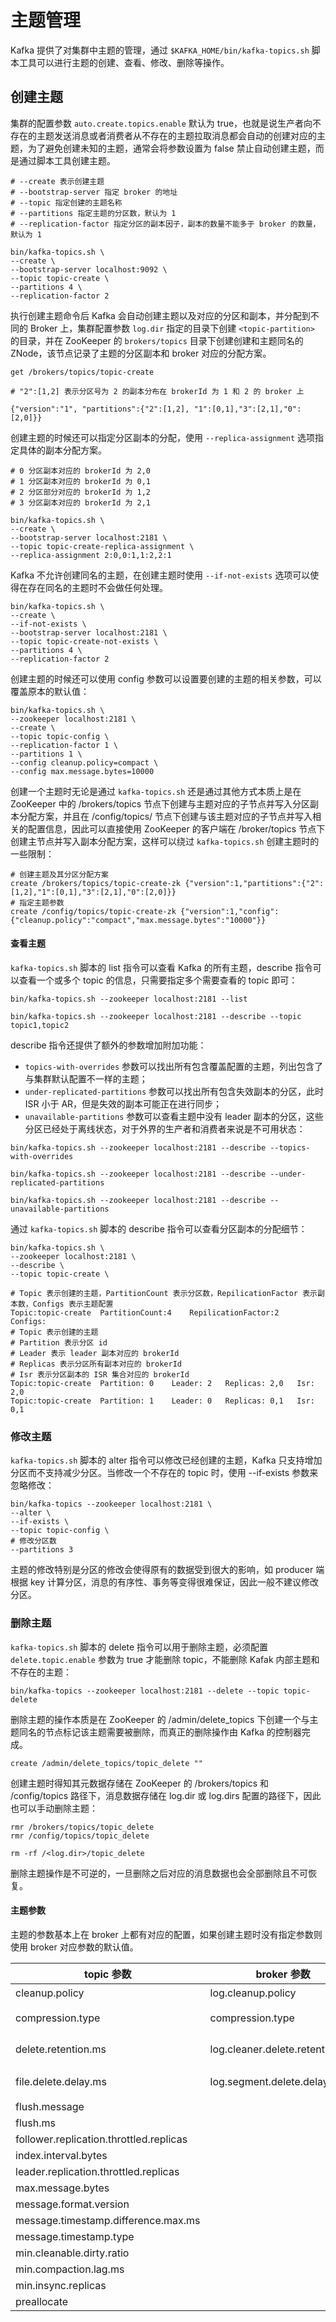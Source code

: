 # 主题管理

Kafka 提供了对集群中主题的管理，通过 `$KAFKA_HOME/bin/kafka-topics.sh` 脚本工具可以进行主题的创建、查看、修改、删除等操作。

## 创建主题

集群的配置参数 `auto.create.topics.enable` 默认为 true，也就是说生产者向不存在的主题发送消息或者消费者从不存在的主题拉取消息都会自动的创建对应的主题，为了避免创建未知的主题，通常会将参数设置为 false 禁止自动创建主题，而是通过脚本工具创建主题。
```shell script
# --create 表示创建主题
# --bootstrap-server 指定 broker 的地址
# --topic 指定创建的主题名称
# --partitions 指定主题的分区数，默认为 1
# --replication-factor 指定分区的副本因子，副本的数量不能多于 broker 的数量，默认为 1

bin/kafka-topics.sh \
--create \
--bootstrap-server localhost:9092 \
--topic topic-create \
--partitions 4 \
--replication-factor 2
```
执行创建主题命令后 Kafka 会自动创建主题以及对应的分区和副本，并分配到不同的 Broker 上，集群配置参数 `log.dir` 指定的目录下创建 `<topic-partition>` 的目录，并在 ZooKeeper 的 `brokers/topics` 目录下创建创建和主题同名的 ZNode，该节点记录了主题的分区副本和 broker 对应的分配方案。
```shell
get /brokers/topics/topic-create

# "2":[1,2] 表示分区号为 2 的副本分布在 brokerId 为 1 和 2 的 broker 上

{"version":"1", "partitions":{"2":[1,2], "1":[0,1],"3":[2,1],"0":[2,0]}}
```
创建主题的时候还可以指定分区副本的分配，使用 `--replica-assignment` 选项指定具体的副本分配方案。
```shell script
# 0 分区副本对应的 brokerId 为 2,0
# 1 分区副本对应的 brokerId 为 0,1
# 2 分区部分对应的 brokerId 为 1,2
# 3 分区副本对应的 brokerId 为 2,1

bin/kafka-topics.sh \
--create \
--bootstrap-server localhost:2181 \
--topic topic-create-replica-assignment \
--replica-assignment 2:0,0:1,1:2,2:1
```
Kafka 不允许创建同名的主题，在创建主题时使用 `--if-not-exists` 选项可以使得在存在同名的主题时不会做任何处理。
```shell script
bin/kafka-topics.sh \
--create \
--if-not-exists \
--bootstrap-server localhost:2181 \
--topic topic-create-not-exists \
--partitions 4 \
--replication-factor 2
```

创建主题的时候还可以使用 config 参数可以设置要创建的主题的相关参数，可以覆盖原本的默认值：
```shell
bin/kafka-topics.sh \
--zookeeper localhost:2181 \
--create \
--topic topic-config \
--replication-factor 1 \
--partitions 1 \
--config cleanup.policy=compact \
--config max.message.bytes=10000
```

创建一个主题时无论是通过 ```kafka-topics.sh``` 还是通过其他方式本质上是在 ZooKeeper 中的 /brokers/topics 节点下创建与主题对应的子节点并写入分区副本分配方案，并且在 /config/topics/ 节点下创建与该主题对应的子节点并写入相关的配置信息，因此可以直接使用 ZooKeeper 的客户端在 /broker/topics 节点下创建主节点并写入副本分配方案，这样可以绕过 ```kafka-topics.sh``` 创建主题时的一些限制：
```shell
# 创建主题及其分区分配方案
create /brokers/topics/topic-create-zk {"version":1,"partitions":{"2":[1,2],"1":[0,1],"3":[2,1],"0":[2,0]}}
# 指定主题参数
create /config/topics/topic-create-zk {"version":1,"config":{"cleanup.policy":"compact","max.message.bytes":"10000"}}
```
#### 查看主题
```kafka-topics.sh``` 脚本的 list 指令可以查看 Kafka 的所有主题，describe 指令可以查看一个或多个 topic 的信息，只需要指定多个需要查看的 topic 即可：
```shell
bin/kafka-topics.sh --zookeeper localhost:2181 --list

bin/kafka-topics.sh --zookeeper localhost:2181 --describe --topic topic1,topic2
```
describe 指令还提供了额外的参数增加附加功能：
- ```topics-with-overrides``` 参数可以找出所有包含覆盖配置的主题，列出包含了与集群默认配置不一样的主题；
- ```under-replicated-partitions``` 参数可以找出所有包含失效副本的分区，此时 ISR 小于 AR，但是失效的副本可能正在进行同步；
- ```unavailable-partitions``` 参数可以查看主题中没有 leader 副本的分区，这些分区已经处于离线状态，对于外界的生产者和消费者来说是不可用状态：
```shell
bin/kafka-topics.sh --zookeeper localhost:2181 --describe --topics-with-overrides

bin/kafka-topics.sh --zookeeper localhost:2181 --describe --under-replicated-partitions

bin/kafka-topics.sh --zookeeper localhost:2181 --describe --unavailable-partitions
```

通过 ```kafka-topics.sh``` 脚本的 describe 指令可以查看分区副本的分配细节：
```shell
bin/kafka-topics.sh \
--zookeeper localhost:2181 \
--describe \
--topic topic-create \

# Topic 表示创建的主题，PartitionCount 表示分区数，RepilicationFactor 表示副本数，Configs 表示主题配置
Topic:topic-create	PartitionCount:4	RepilicationFactor:2	Configs:
# Topic 表示创建的主题
# Partition 表示分区 id
# Leader 表示 leader 副本对应的 brokerId
# Replicas 表示分区所有副本对应的 brokerId
# Isr 表示分区副本的 ISR 集合对应的 brokerId
Topic:topic-create	Partition: 0	Leader: 2	Replicas: 2,0	Isr: 2,0
Topic:topic-create  Partition: 1	Leader: 0	Replicas: 0,1	Isr: 0,1
```
### 修改主题
```kafka-topics.sh``` 脚本的 alter 指令可以修改已经创建的主题，Kafka 只支持增加分区而不支持减少分区。当修改一个不存在的 topic 时，使用 --if-exists 参数来忽略修改：
```shell
bin/kafka-topics --zookeeper localhost:2181 \
--alter \
--if-exists \
--topic topic-config \
# 修改分区数
--partitions 3
```
主题的修改特别是分区的修改会使得原有的数据受到很大的影响，如 producer 端根据 key 计算分区，消息的有序性、事务等变得很难保证，因此一般不建议修改分区。
### 删除主题
```kafka-topics.sh``` 脚本的 delete 指令可以用于删除主题，必须配置 ```delete.topic.enable``` 参数为 true 才能删除 topic，不能删除 Kafak 内部主题和不存在的主题：
```shell
bin/kafka-topics --zookeeper localhost:2181 --delete --topic topic-delete
```
删除主题的操作本质是在 ZooKeeper 的 /admin/delete_topics 下创建一个与主题同名的节点标记该主题需要被删除，而真正的删除操作由 Kafka 的控制器完成。
```shell
create /admin/delete_topics/topic_delete ""
```
创建主题时得知其元数据存储在 ZooKeeper 的 /brokers/topics 和 /config/topics 路径下，消息数据存储在 log.dir 或 log.dirs 配置的路径下，因此也可以手动删除主题：
```shell
rmr /brokers/topics/topic_delete
rmr /config/topics/topic_delete

rm -rf /<log.dir>/topic_delete
```
删除主题操作是不可逆的，一旦删除之后对应的消息数据也会全部删除且不可恢复。
#### 主题参数
主题的参数基本上在 broker 上都有对应的配置，如果创建主题时没有指定参数则使用 broker 对应参数的默认值。

|topic 参数|broker 参数|默认值|含义|
|-|-|-|-|
|cleanup.policy|log.cleanup.policy|delte|日志压缩策略，可选 delete 和 compact|
|compression.type|compression.type|producer|消息压缩类型，可选 producer,uncompressed,snappy,lz4,gzip|
|delete.retention.ms|log.cleaner.delete.retention.ms|86400000(1天)|被标识为删除的数据保留的时间|
|file.delete.delay.ms|log.segment.delete.delay.ms|60000(1 分钟)|清理文件之前等待的时间|
|flush.message||||
|flush.ms||||
|follower.replication.throttled.replicas||||
|index.interval.bytes||||
|leader.replication.throttled.replicas||||
|max.message.bytes||||
|message.format.version||||
|message.timestamp.difference.max.ms||||
|message.timestamp.type||||
|min.cleanable.dirty.ratio||||
|min.compaction.lag.ms||||
|min.insync.replicas||||
|preallocate||||